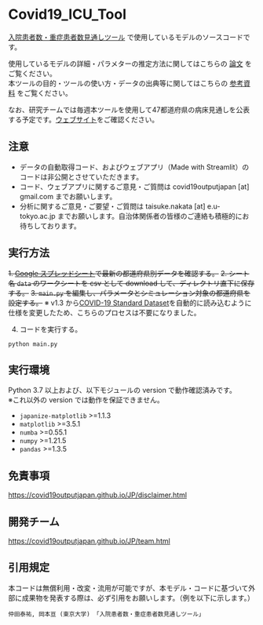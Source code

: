 # Covid19_ICU_Tool
[入院患者数・重症患者数見通しツール](https://covid19-icu-tool.herokuapp.com/) で使用しているモデルのソースコードです。  

使用しているモデルの詳細・パラメターの推定方法に関してはこちらの [論文](https://covid19outputjapan.github.io/JP/files/FujiiNakata_20210811.pdf) をご覧ください。  
本ツールの目的・ツールの使い方・データの出典等に関してはこちらの [参考資料](https://covid19outputjapan.github.io/JP/files/NakataOkamoto_Briefing_20220413.pdf) をご覧ください。  

なお、研究チームでは毎週本ツールを使用して47都道府県の病床見通しを公表する予定です。[ウェブサイト](https://covid19outputjapan.github.io/JP/index.html)をご確認ください。

## 注意
- データの自動取得コード、およびウェブアプリ（Made with Streamlit）のコードは非公開とさせていただきます。
- コード、ウェブアプリに関するご意見・ご質問は covid19outputjapan [at] gmail.com までお願いします。
- 分析に関するご意見・ご要望・ご質問は taisuke.nakata [at] e.u-tokyo.ac.jp までお願いします。自治体関係者の皆様のご連絡も積極的にお待ちしております。

## 実行方法
~~1. [Google スプレッドシート](https://docs.google.com/spreadsheets/d/1OOwRFo5sh_kaDQF79BdpAHhI_WXXcXpV5tj4NXYQBHk/edit?usp=sharing)で最新の都道府県別データを確認する。~~
~~2. シート名 `data` のワークシートを csv として download して、ディレクトリ直下に保存する。~~
~~3. `main.py` を編集し、パラメータとシミュレーション対象の都道府県を設定する。~~
※ v1.3 から[COVID-19 Standard Dataset](https://docs.google.com/spreadsheets/d/1OOwRFo5sh_kaDQF79BdpAHhI_WXXcXpV5tj4NXYQBHk/edit?usp=sharing)を自動的に読み込むように仕様を変更したため、こちらのプロセスは不要になりました。

4. コードを実行する。
```
python main.py
```

## 実行環境
Python 3.7 以上および、以下モジュールの version で動作確認済みです。  
※これ以外の version では動作を保証できません。

- `japanize-matplotlib` >=1.1.3
- `matplotlib` >=3.5.1
- `numba` >=0.55.1
- `numpy` >=1.21.5
- `pandas` >=1.3.5

## 免責事項
https://covid19outputjapan.github.io/JP/disclaimer.html

## 開発チーム
https://covid19outputjapan.github.io/JP/team.html

## 引用規定
本コードは無償利用・改変・流用が可能ですが、本モデル・コードに基づいて外部に成果物を発表する際は、必ず引用をお願いします。（例を以下に示します。）

`仲田泰祐, 岡本亘 (東京大学) 「入院患者数・重症患者数見通しツール」`

